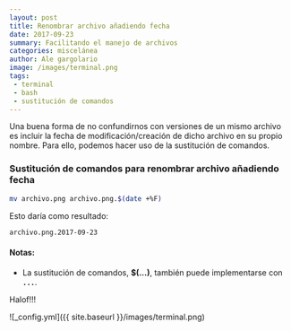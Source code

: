 ```yaml
---
layout: post
title: Renombrar archivo añadiendo fecha
date: 2017-09-23
summary: Facilitando el manejo de archivos
categories: miscelánea
author: Ale gargolario
image: /images/terminal.png
tags:
 - terminal
 - bash
 - sustitución de comandos
---
```


Una buena forma de no confundirnos con versiones de un mismo archivo es incluir la fecha de modificación/creación de dicho archivo en su propio nombre. Para ello, podemos hacer uso de la sustitución de comandos.

### Sustitución de comandos para renombrar archivo añadiendo fecha

``` bash
mv archivo.png archivo.png.$(date +%F)
```
Esto daría como resultado:

``` bash
archivo.png.2017-09-23
```

#### Notas:
+ La sustitución de comandos, **$(...)**, también puede implementarse con **`...`**. 

Halof!!!

![_config.yml]({{ site.baseurl }}/images/terminal.png)
